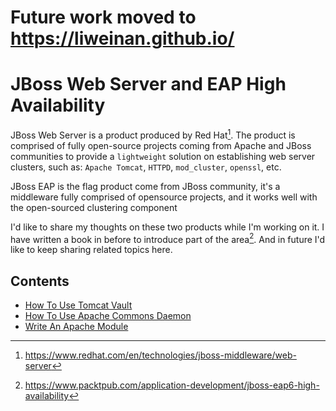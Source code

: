 # Future work moved to https://liweinan.github.io/
# JBoss Web Server and EAP High Availability

JBoss Web Server is a product produced by Red Hat[^1]. The product is comprised of fully open-source projects coming from Apache and JBoss communities to provide a `lightweight` solution on establishing web server clusters, such as: `Apache Tomcat`, `HTTPD`, `mod_cluster`, `openssl`, etc.

JBoss EAP is the flag product come from JBoss community, it's a middleware fully comprised of opensource projects, and it works well with the open-sourced clustering component 

I'd like to share my thoughts on these two products while I'm working on it. I have written a book in before to introduce part of the area[^2]. And in future I'd like to keep sharing related topics here.

## Contents

- [How To Use Tomcat Vault](https://github.com/liweinan/thoughts-on-jboss-webserver/blob/master/HowToUseTomcatVault.md)
- [How To Use Apache Commons Daemon](https://github.com/liweinan/thoughts-on-jboss-webserver/blob/master/HowToUseCommonsDaemon.md)
- [Write An Apache Module](https://github.com/liweinan/jboss-webserver-and-eap-high-availability/blob/master/WriteAnApacheModule.md)

[^1]: https://www.redhat.com/en/technologies/jboss-middleware/web-server
[^2]: https://www.packtpub.com/application-development/jboss-eap6-high-availability

